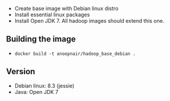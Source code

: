 - Create base image with Debian linux distro 
- Install essential linux packages
- Install Open JDK 7. All hadoop images should extend this one.


Building the image
----
- ``docker build -t anoopnair/hadoop_base_debian .``

Version
---
- Debian linux: 8.3 (jessie)
- Java: Open JDK 7 

